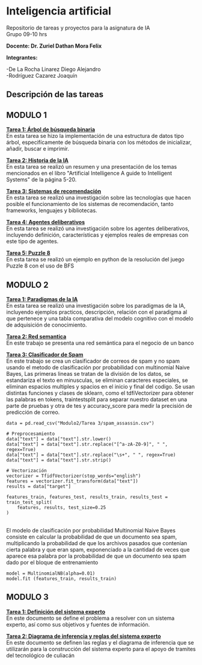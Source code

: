 # Inteligencia artificial
Repositorio de tareas y proyectos para la asignatura de IA <br/>
Grupo 09-10 hrs

**Docente: Dr. Zuriel Dathan Mora Felix**

**Integrantes:**

-De La Rocha Linarez Diego Alejandro <br/>
-Rodríguez Cazarez Joaquín

## **Descripción de las tareas** <br/>

## MODULO 1

**[Tarea 1: Árbol de búsqueda binaria](https://github.com/diegodelarochalinarez/tareas-inteligencia-artificial/tree/main/Modulo1/Arbol)** <br/>
En esta tarea se hizo la implementación de una estructura de datos tipo árbol, especifícamente de búsqueda binaria con los métodos de inicializar, añadir, buscar e imprimir.

[**Tarea 2: Historia de la IA**](https://github.com/diegodelarochalinarez/tareas-inteligencia-artificial/tree/main/Modulo1/Tarea%202%20Historia%20de%20la%20IA) <br/>
En esta tarea se realizó un resumen y una presentación de los temas mencionados en el libro "Artificial Intelligence A guide to Intelligent Systems" de la página 5-20.

[**Tarea 3: Sistemas de recomendación**](https://github.com/diegodelarochalinarez/tareas-inteligencia-artificial/tree/main/Modulo1/Tarea%203%20Sistemas%20de%20recomendacion) <br/>
En esta tarea se realizó una investigación sobre las tecnologías que hacen posible el funcionamiento de los sistemas de recomendación, tanto frameworks, lenguajes y bibliotecas. 

[**Tarea 4: Agentes deliberativos**](https://githubhttps://github.com/diegodelarochalinarez/tareas-inteligencia-artificial/tree/main/Modulo1/Tarea%204%20Agentes%20deliberativos) <br/>
En esta tarea se realizó una investigación sobre los agentes deliberativos, incluyendo definición, características y ejemplos reales de empresas con este tipo de agentes.

[**Tarea 5: Puzzle 8**](https://github.com/diegodelarochalinarez/tareas-inteligencia-artificial/tree/main/Modulo1/Tarea%205%20Puzzle%208) <br/>
En esta tarea se realizó un ejemplo en python de la resolución del juego Puzzle 8 con el uso de BFS

## MODULO 2

[**Tarea 1: Paradigmas de la IA**](https://github.com/diegodelarochalinarez/tareas-inteligencia-artificial/tree/main/Modulo2/Tarea%201) <br/>
En esta tarea se realizó una investigación sobre los paradigmas de la IA, incluyendo ejemplos practicos, descripción, relación con el paradigma al que pertenece y una tabla comparativa del modelo cognitivo con el modelo de adquisición de conocimiento.

[**Tarea 2: Red semantica**](https://github.com/diegodelarochalinarez/tareas-inteligencia-artificial/tree/main/Modulo2/Tarea%202) <br/>
En este trabajo se presenta una red semántica para el negocio de un banco

[**Tarea 3: Clasificador de Spam**](https://github.com/diegodelarochalinarez/tareas-inteligencia-artificial/tree/main/Modulo2/Tarea%203) <br/>
En este trabajo se crea un clasificador de correos de spam y no spam usando el metodo de clasificación por probabilidad con multinomial Naive Bayes, Las primeras lineas se tratan de la división de los datos, se estandariza el texto en minusculas, se eliminan caracteres especiales, se eliminan espacios multiples y spacios en el inicio y final del codigo. Se usan distintas funciones y clases de sklearn, como el tdfiVectorizer para obtener las palabras en tokens, traintestsplit para separar nuestro dataset en una parte de pruebas y otra de tes y accuracy_score para medir la precisión de predicción de correo.<br>
```
data = pd.read_csv("Modulo2/Tarea 3/spam_assassin.csv")

# Preprocesamiento
data["text"] = data["text"].str.lower()
data["text"] = data["text"].str.replace("[^a-zA-Z0-9]", " ", regex=True)  
data["text"] = data["text"].str.replace("\s+", " ", regex=True) 
data["text"] = data["text"].str.strip()

# Vectorización
vectorizer = TfidfVectorizer(stop_words="english")  
features = vectorizer.fit_transform(data["text"])  
results = data["target"]

features_train, features_test, results_train, results_test = train_test_split(
    features, results, test_size=0.25
)
```
<br>
El modelo de clasificación por probabilidad Multinomial Naive Bayes
consiste en calcular la probabilidad de que un documento sea spam, multiplicando la probabilidad de que los archivos pasados que contenian cierta palabra y que eran spam, exponenciado a la cantidad de veces que aparece esa palabra por la probabilidad de que un documento sea spam dado por el bloque de entrenamiento
<br>

```
model = MultinomialNB(alpha=0.01)
model.fit (features_train, results_train)
```

## MODULO 3

[**Tarea 1: Definición del sistema experto**](https://github.com/diegodelarochalinarez/tareas-inteligencia-artificial/blob/main/Modulo3/Tarea1/Definición%20del%20sistema%20experto.pdf) <br/>
En este documento se define el problema a resolver con un sistema experto, así como sus objetivos y fuentes de información.

[**Tarea 2: Diagrama de inferencia y reglas del sistema experto**](https://github.com/diegodelarochalinarez/tareas-inteligencia-artificial/tree/main/Modulo3/Tarea%202%20Diagrama%20y%20reglas%20del%20Sistema%20experto) <br/>
En este documento se definen las reglas y el diagrama de inferencia que se utilizarán para la construcción del sistema experto para el apoyo de tramites del tecnológico de culiacán

